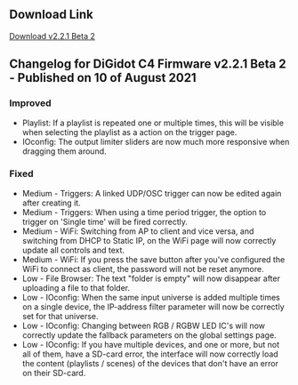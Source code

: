 ## Download Link ##
[Download v2.2.1 Beta 2](https://github.com/Dennis-DiGidotTechnologiesBV/c4/releases/download/v2.2.1-beta.2/C-4_2021-08-10_1350.c4u)

## Changelog for DiGidot C4 Firmware v2.2.1 Beta 2 - Published on 10 of August 2021 ##

### Improved ###
* Playlist: If a playlist is repeated one or multiple times, this will be visible when selecting the playlist as a action on the trigger page.
* IOconfig: The output limiter sliders are now much more responsive when dragging them around.

### Fixed ###
* Medium - Triggers: A linked UDP/OSC trigger can now be edited again after creating it.
* Medium - Triggers: When using a time period trigger, the option to trigger on 'Single time' will be fired correctly.
* Medium - WiFi: Switching from AP to client and vice versa, and switching from DHCP to Static IP, on the WiFi page will now correctly update all controls and text.
* Medium - WiFi: If you press the save button after you've configured the WiFi to connect as client, the password will not be reset anymore.
* Low - File Browser:  The text "folder is empty" will now disappear after uploading a file to that folder.
* Low - IOconfig: When the same input universe is added multiple times on a single device, the IP-address filter parameter will now be correctly set for that universe.
* Low - IOconfig: Changing between RGB / RGBW LED IC's will now correctly update the fallback parameters on the global settings page.
* Low - IOconfig: If you have multiple devices, and one or more, but not all of them, have a SD-card error, the interface will now correctly load the content (playlists / scenes) of the devices that don't have an error on their SD-card.
